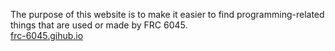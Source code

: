 The purpose of this website is to make it easier to find programming-related things that are used or made by FRC 6045.<br>
[frc-6045.gihub.io](frc-6045.github.io)